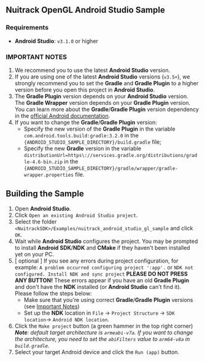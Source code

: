## Nuitrack OpenGL Android Studio Sample

### Requirements

* **Android Studio**: `v3.1.0` or higher

### IMPORTANT NOTES

1. We recommend you to use the latest **Android Studio** version.
2. If you are using one of the latest **Android Studio** versions (`v3.5+`), we strongly recommend you to set the **Gradle** and **Gradle Plugin** to a higher version before you open this project in **Android Studio**.
3. The **Gradle Plugin** version depends on your **Android Studio** version. The **Gradle Wrapper** version depends on your **Gradle Plugin** version. You can learn more about the **Gradle**/**Gradle Plugin** version dependency in the [official Android documentation](https://developer.android.com/studio/releases/gradle-plugin#updating-gradle).
4. If you want to change the **Gradle**/**Gradle Plugin** version:
   * Specify the new version of the **Gradle Plugin** in the variable `com.android.tools.build:gradle:3.2.0` in the `{ANDROID_STUDIO_SAMPLE_DIRECTORY}/build.gradle` file;
   * Specify the new **Gradle** version in the variable `distributionUrl=https\://services.gradle.org/distributions/gradle-4.6-bin.zip` in the `{ANDROID_STUDIO_SAMPLE_DIRECTORY}/gradle/wrapper/gradle-wrapper.properties` file.

## Building the Sample

1. Open **Android Studio**.
2. Click `Open an existing Android Studio project`.
3. Select the folder `<NuitrackSDK>/Examples/nuitrack_android_studio_gl_sample` and click `OK`.
4. Wait while **Android Studio** configures the project. You may be prompted to install **Android SDK**/**NDK** and **CMake** if they haven't been installed yet on your PC.
5. \[ optional \] If you see any errors during project configuration, for example: `A problem occurred configuring project ':app'.` or `NDK not configured. Install NDK and sync project` **PLEASE DO NOT PRESS ANY BUTTON!** These errors appear if you have an old **Gradle Plugin** and don't have the **NDK** installed (or **Android Studio** can't find it). Please follow the steps below:
   * Make sure that you're using correct **Gradle**/**Gradle Plugin** versions (see [Important Notes](#important-notes))
   * Set up the **NDK** location in `File` → `Project Structure` → `SDK location`→ `Android NDK location`.
6. Click the `Make project` button (a green hammer in the top right corner)  
   ***Note**: default target architecture is `armeabi-v7a`. If you want to change the architecture, you need to set the `abiFilters` value to `arm64-v8a` in `build.gradle`.*
7. Select your target Android device and click the `Run (app)` button.